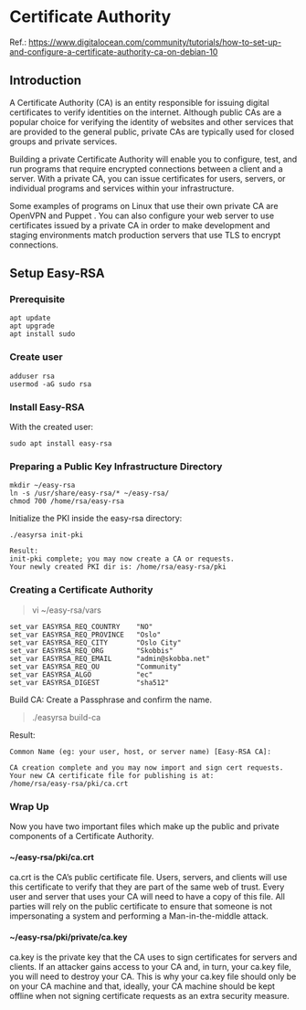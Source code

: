 # Certificate Authority
Ref.: https://www.digitalocean.com/community/tutorials/how-to-set-up-and-configure-a-certificate-authority-ca-on-debian-10

## Introduction
A Certificate Authority (CA) is an entity responsible for issuing digital certificates to verify identities on the internet. Although public CAs are a popular choice for verifying the identity of websites and other services that are provided to the general public, private CAs are typically used for closed groups and private services.

Building a private Certificate Authority will enable you to configure, test, and run programs that require encrypted connections between a client and a server. With a private CA, you can issue certificates for users, servers, or individual programs and services within your infrastructure.

Some examples of programs on Linux that use their own private CA are OpenVPN and Puppet . You can also configure your web server to use certificates issued by a private CA in order to make development and staging environments match production servers that use TLS to encrypt connections.

## Setup Easy-RSA
### Prerequisite
```
apt update
apt upgrade
apt install sudo
```

### Create user
```
adduser rsa
usermod -aG sudo rsa
```

### Install Easy-RSA
With the created user:
```
sudo apt install easy-rsa
```

### Preparing a Public Key Infrastructure Directory
```
mkdir ~/easy-rsa
ln -s /usr/share/easy-rsa/* ~/easy-rsa/
chmod 700 /home/rsa/easy-rsa
```

Initialize the PKI inside the easy-rsa directory:
```
./easyrsa init-pki

Result:
init-pki complete; you may now create a CA or requests.
Your newly created PKI dir is: /home/rsa/easy-rsa/pki
```

### Creating a Certificate Authority
> vi ~/easy-rsa/vars

```
set_var EASYRSA_REQ_COUNTRY    "NO"
set_var EASYRSA_REQ_PROVINCE   "Oslo"
set_var EASYRSA_REQ_CITY       "Oslo City"
set_var EASYRSA_REQ_ORG        "Skobbis"
set_var EASYRSA_REQ_EMAIL      "admin@skobba.net"
set_var EASYRSA_REQ_OU         "Community"
set_var EASYRSA_ALGO           "ec"
set_var EASYRSA_DIGEST         "sha512" 
```

Build CA:
Create a Passphrase and confirm the name.
> ./easyrsa build-ca


Result:
```
Common Name (eg: your user, host, or server name) [Easy-RSA CA]:

CA creation complete and you may now import and sign cert requests.
Your new CA certificate file for publishing is at:
/home/rsa/easy-rsa/pki/ca.crt
```

### Wrap Up
Now you have two important files which make up the public and private components of a Certificate Authority.

#### ~/easy-rsa/pki/ca.crt
ca.crt is the CA’s public certificate file. Users, servers, and clients will use this certificate to verify that they are part of the same web of trust. Every user and server that uses your CA will need to have a copy of this file. All parties will rely on the public certificate to ensure that someone is not impersonating a system and performing a Man-in-the-middle attack.

#### ~/easy-rsa/pki/private/ca.key
ca.key is the private key that the CA uses to sign certificates for servers and clients. If an attacker gains access to your CA and, in turn, your ca.key file, you will need to destroy your CA. This is why your ca.key file should only be on your CA machine and that, ideally, your CA machine should be kept offline when not signing certificate requests as an extra security measure.

